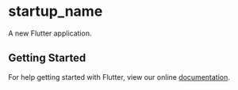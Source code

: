 # startup_name

A new Flutter application.

## Getting Started

For help getting started with Flutter, view our online
[documentation](https://flutter.io/).
